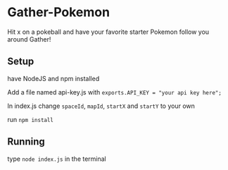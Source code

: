 # Gather-Pokemon
Hit x on a pokeball and have your favorite starter Pokemon follow you around Gather!

## Setup
have NodeJS and npm installed

Add a file named api-key.js with ```exports.API_KEY = "your api key here";```

In index.js change ```spaceId```, ``mapId``, ```startX``` and ```startY``` to your own

run ```npm install```

## Running
type ```node index.js``` in the terminal
